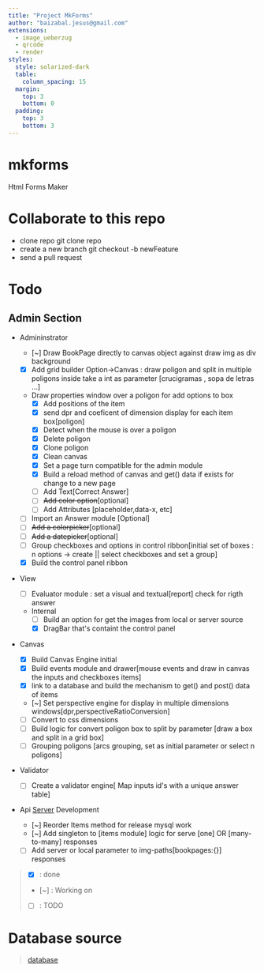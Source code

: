 ```yaml
---
title: "Project MkForms"
author: "baizabal.jesus@gmail.com"
extensions:
  - image_ueberzug
  - qrcode
  - render
styles:
  style: solarized-dark
  table:
    column_spacing: 15
  margin:
    top: 3
    bottom: 0
  padding:
    top: 3
    bottom: 3
---
```


# mkforms

Html Forms Maker

# Collaborate to this repo

- clone repo git clone repo
- create a new branch git checkout -b newFeature
- send a pull request

# Todo

## Admin Section

- Admininstrator
  - [~] Draw BookPage directly to canvas object against draw img as div background
  - [x] Add grid builder Option->Canvas : draw poligon and split in multiple poligons inside take a int as parameter [crucigramas , sopa de letras ...]
  - Draw properties window over a poligon for add options to box
    - [x] Add positions of the item
    - [x] send dpr and coeficent of dimension display for each item box[poligon]
    - [x] Detect when the mouse is over a poligon
    - [x] Delete poligon
    - [x] Clone poligon
    - [x] Clean canvas
    - [x] Set a page turn compatible for the admin module
    - [x] Build a reload method of canvas and get() data if exists for change to a new page
    - [ ] Add Text[Correct Answer]
    - [ ] ~~Add color option~~[optional]
    - [ ] Add Attributes [placeholder,data-x, etc]
  - [ ] Import an Answer module [Optional]
  - [ ] ~~Add a colorpicker~~[optional]
  - [ ] ~~Add a datepicker~~[optional]
  - [ ] Group checkboxes and options in control ribbon[initial set of boxes : n options -> create || select checkboxes and set a group]
  - [x] Build the control panel ribbon
- View
  - [ ] Evaluator module : set a visual and textual[report] check for rigth answer
  - Internal
    - [ ] Build an option for get the images from local or server source
    - [x] DragBar that's containt the control panel
- Canvas
  - [x] Build Canvas Engine initial
  - [x] Build events module and drawer[mouse events and draw in canvas the inputs and checkboxes items]
  - [x] link to a database and build the mechanism to get() and post() data of items
  - [~] Set perspective engine for display in multiple dimensions windows[dpr,perspectiveRatioConversion]
  - [ ] Convert to css dimensions
  - [ ] Build logic for convert poligon box to split by parameter [draw a box and split in a grid box]
  - [ ] Grouping poligons [arcs grouping, set as initial parameter or select n poligons]
- Validator

  - [ ] Create a validator engine[ Map inputs id's with a unique answer table]

- Api [Server](https://github.com/ambagasdowa/bms_connector.git) Development

  - [~] Reorder Items method for release mysql work
  - [~] Add singleton to [items module] logic for serve [one] OR [many-to-many] responses
  - [ ] Add server or local parameter to img-paths[bookpages:{}] responses

> - [x] : done
> - [~] : Working on
> - [ ] : TODO

# Database source

> [database](https://gitlab.com/ambagasdowa/sql/-/raw/master/mariadb/panamericano/bms.sql)
